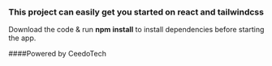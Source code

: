 ### This project can easily get you started on react and tailwindcss

Download the code & run **npm install** to install dependencies before starting the app.

####Powered by CeedoTech
